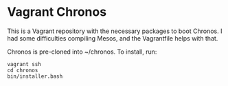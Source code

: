 Vagrant Chronos
===============

This is a Vagrant repository with the necessary packages to boot Chronos. I
had some difficulties compiling Mesos, and the Vagrantfile helps with that.

Chronos is pre-cloned into ~/chronos. To install, run:

    vagrant ssh
    cd chronos
    bin/installer.bash
